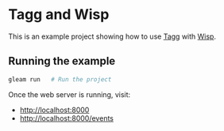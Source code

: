 # Tagg and Wisp

This is an example project showing how to use [Tagg](https://hexdocs.pm/tagg/) with [Wisp](https://hexdocs.pm/wisp/index.html).

## Running the example

```sh
gleam run   # Run the project
```

Once the web server is running, visit:
  - [http://localhost:8000](http://localhost:8000)
  - [http://localhost:8000/events](http://localhost:8000/events)
